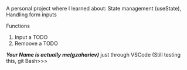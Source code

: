 A personal project where I learned about:
 State management (useState),
 Handling form inputs

Functions

1. Input a TODO
2. Remoove a TODO


***Your Name is actually me(gzahariev)*** just through VSCode (Still testing this, git Bash>>>
